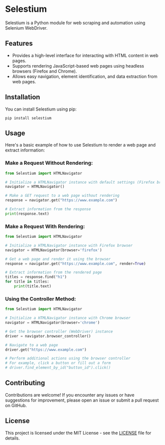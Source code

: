 # Selestium

Selestium is a Python module for web scraping and automation using Selenium WebDriver.

## Features

- Provides a high-level interface for interacting with HTML content in web pages.
- Supports rendering JavaScript-based web pages using headless browsers (Firefox and Chrome).
- Allows easy navigation, element identification, and data extraction from web pages.

## Installation

You can install Selestium using pip:

```
pip install selestium
```

## Usage

Here's a basic example of how to use Selestium to render a web page and extract information:

### Make a Request Without Rendering:

```python
from Selestium import HTMLNavigator

# Initialize a HTMLNavigator instance with default settings (Firefox browser)
navigator = HTMLNavigator()

# Make a GET request to a web page without rendering
response = navigator.get("https://www.example.com")

# Extract information from the response
print(response.text)
```

### Make a Request With Rendering:

```python
from Selestium import HTMLNavigator

# Initialize a HTMLNavigator instance with Firefox browser
navigator = HTMLNavigator(browser='firefox')

# Get a web page and render it using the browser
response = navigator.get("https://www.example.com", render=True)

# Extract information from the rendered page
titles = response.find("h1")
for title in titles:
    print(title.text)
```

### Using the Controller Method:

```python
from Selestium import HTMLNavigator

# Initialize a HTMLNavigator instance with Chrome browser
navigator = HTMLNavigator(browser='chrome')

# Get the browser controller (WebDriver) instance
driver = navigator.browser_controller()

# Navigate to a web page
driver.get("https://www.example.com")

# Perform additional actions using the browser controller
# For example, click a button or fill out a form
# driver.find_element_by_id("button_id").click()
```

## Contributing

Contributions are welcome! If you encounter any issues or have suggestions for improvement, please open an issue or submit a pull request on GitHub.

## License

This project is licensed under the MIT License - see the [LICENSE](https://github.com/09u2h4n/selestium/blob/main/LICENSE) file for details.